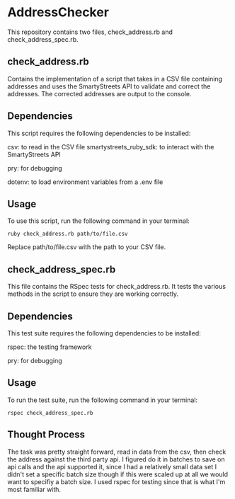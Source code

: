 # AddressChecker
This repository contains two files, check_address.rb and check_address_spec.rb.

## check_address.rb
Contains the implementation of a script that takes in a CSV file containing addresses and uses the SmartyStreets API to validate and correct the addresses. The corrected addresses are output to the console.

## Dependencies
This script requires the following dependencies to be installed:

csv: to read in the CSV file
smartystreets_ruby_sdk: to interact with the SmartyStreets API

pry: for debugging

dotenv: to load environment variables from a .env file

## Usage
To use this script, run the following command in your terminal:

``` ruby check_address.rb path/to/file.csv ```

Replace path/to/file.csv with the path to your CSV file.

## check_address_spec.rb
This file contains the RSpec tests for check_address.rb. It tests the various methods in the script to ensure they are working correctly.

## Dependencies
This test suite requires the following dependencies to be installed:

rspec: the testing framework

pry: for debugging

## Usage
To run the test suite, run the following command in your terminal:

``` rspec check_address_spec.rb ```

## Thought Process
The task was pretty straight forward, read in data from the csv, then check the address against the third party api. 
I figured do it in batches to save on api calls and the api supported it, since I had a relatively small data set I didn't
set a specific batch size though if this were scaled up at all we would want to specifiy a batch size. I used rspec for testing
since that is what I'm most familiar with.
